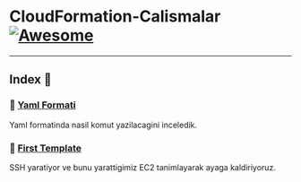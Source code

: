 CloudFormation-Calismalar [![Awesome](https://cdn.rawgit.com/sindresorhus/awesome/d7305f38d29fed78fa85652e3a63e154dd8e8829/media/badge.svg)](https://github.com/sindresorhus/awesome)
===============
<hr>

## Index 📜

### 🔖 [Yaml Formati](https://github.com/latifyildirim/CloudFormation-Calismalar/blob/main/example-yaml.yaml)

Yaml formatinda nasil komut yazilacagini inceledik. 


### 🔖 [First Template](https://github.com/latifyildirim/CloudFormation-Calismalar/blob/main/first-temp.yaml)

SSH yaratiyor ve bunu yarattigimiz EC2 tanimlayarak ayaga kaldiriyoruz. 